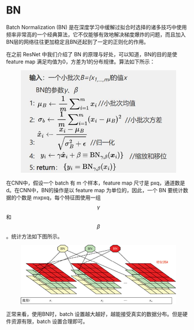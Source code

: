 # BN

Batch Normalization (BN) 是在深度学习中缓解过拟合时选择的诸多技巧中使用频率非常高的一个经典算法，它不仅能够有效地解决梯度爆炸的问题，而且加入BN层的网络往往更加稳定且BN还起到了一定的正则化的作用。

在之前 ResNet 中我们介绍了 BN 的原理与好处，可以知道，BN的目的是使 feature map 满足均值为0，方差为1的分布规律。算法如下所示：

<figure><img src="../.gitbook/assets/微信截图_20230129225629.jpg" alt=""><figcaption></figcaption></figure>

在CNN中，假设一个 batch 有 m 个样本，feature map 尺寸是 pxq，通道数是 d。在CNN中，BN的操作是以 feature map 为单位的，因此，一个 BN 要统计数据的个数是 mxpxq，每个特征图使用一组 $$\gamma$$ 和 $$\beta$$ 。统计方法如下图所示。

<figure><img src="../.gitbook/assets/26bef466d7542b0c704f230f819b8316.jpg" alt=""><figcaption></figcaption></figure>

正常来看，使用BN时，batch 设置越大越好，越能接受真实的数据分布。但是硬件资源有限，batch 设置合理即可。

